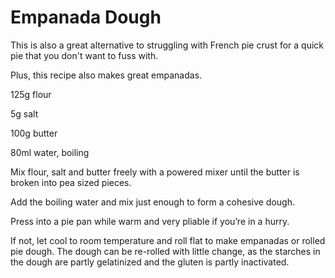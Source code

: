Empanada Dough
==============

This is also a great alternative to struggling with French pie crust for a quick pie that you don't want to fuss with.

Plus, this recipe also makes great empanadas.



125g flour

5g salt

100g butter

80ml water, boiling



Mix flour, salt and butter freely with a powered mixer until the butter is broken into pea sized pieces.



Add the boiling water and mix just enough to form a cohesive dough.



Press into a pie pan while warm and very pliable if you’re in a hurry.



If not, let cool to room temperature and roll flat to make empanadas or rolled pie dough. The dough can be re-rolled with little change, as the starches in the dough are partly gelatinized and the gluten is partly inactivated.